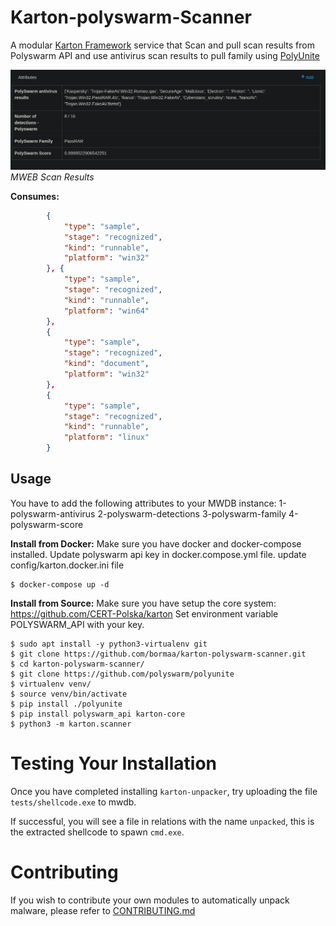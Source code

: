 # Karton-polyswarm-Scanner

A modular [Karton Framework](https://github.com/CERT-Polska/karton) service that Scan and pull scan results from Polyswarm API and use antivirus scan results to pull family using [PolyUnite](https://github.com/polyswarm/polyunite)

![objects](results.png)
*MWEB Scan Results*

**Consumes:**
```json
        {
            "type": "sample",
            "stage": "recognized",
            "kind": "runnable",
            "platform": "win32"
        }, {
            "type": "sample",
            "stage": "recognized",
            "kind": "runnable",
            "platform": "win64"
        },
        {
            "type": "sample",
            "stage": "recognized",
            "kind": "document",
            "platform": "win32"
        },
        { 
            "type": "sample",
            "stage": "recognized",
            "kind": "runnable",
            "platform": "linux"
        }
```


## Usage
You have to add the following attributes to your MWDB instance:
1-polyswarm-antivirus
2-polyswarm-detections
3-polyswarm-family
4-polyswarm-score

**Install from Docker:**
Make sure you have docker and docker-compose installed.
Update polyswarm api key in docker.compose.yml file.
update config/karton.docker.ini file
```shell
$ docker-compose up -d
```

**Install from Source:**
Make sure you have setup the core system: https://github.com/CERT-Polska/karton
Set environment variable POLYSWARM_API with your key.
```shell
$ sudo apt install -y python3-virtualenv git
$ git clone https://github.com/bormaa/karton-polyswarm-scanner.git
$ cd karton-polyswarm-scanner/
$ git clone https://github.com/polyswarm/polyunite
$ virtualenv venv/
$ source venv/bin/activate
$ pip install ./polyunite
$ pip install polyswarm_api karton-core
$ python3 -m karton.scanner
```

# Testing Your Installation

Once you have completed installing `karton-unpacker`, try uploading the file `tests/shellcode.exe` to mwdb.

If successful, you will see a file in relations with the name `unpacked`, this is the extracted shellcode to spawn `cmd.exe`.

# Contributing

If you wish to contribute your own modules to automatically unpack malware, please refer to [CONTRIBUTING.md](https://github.com/c3rb3ru5d3d53c/karton-unpacker/blob/master/CONTRIBUTING.md)